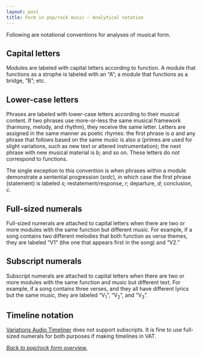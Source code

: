 ```yaml
---
layout: post
title: Form in pop/rock music – Analytical notation
---
```


Following are notational conventions for analyses of musical form.

## Capital letters

Modules are labeled with capital letters according to function. A module that functions as a strophe is labeled with an “A”; a module that functions as a bridge, “B”; etc.

## Lower-case letters

Phrases are labeled with lower-case letters according to their musical content. If two phrases use more-or-less the same musical framework (harmony, melody, and rhythm), they receive the same letter. Letters are assigned in the same manner as poetic rhymes: the first phrase is *a* and any phrase that follows based on the same music is also *a* (primes are used for slight variations, such as new text or altered instrumentation); the next phrase with new musical material is b; and so on. These letters do *not* correspond to functions. 

The single exception to this convention is when phrases within a module demonstrate a sentential progression (*srdc*), in which case the first phrase (statement) is labeled *s*; restatement/response, *r*; departure, *d*; conclusion, *c*.

## Full-sized numerals

Full-sized numerals are attached to capital letters when there are two or more modules with the same function but different music. For example, if a song contains two different melodies that both function as verse themes, they are labeled “V1” (the one that appears first in the song) and “V2.”

## Subscript numerals

Subscript numerals are attached to capital letters when there are two or more modules with the same function and music but different text. For example, if a song contains three verses, and they all have different lyrics but the same music, they are labeled “V<sub>1</sub>”, “V<sub>2</sub>”, and “V<sub>3</sub>”.

## Timeline notation

[Variations Audio Timeliner][VAT] does not support subscripts. It is fine to use full-sized numerals for both purposes if making timelines in VAT.

[*Back to pop/rock form overview.*](popRockForm2.html)

[VAT]: http://variations.sourceforge.net/vat/

